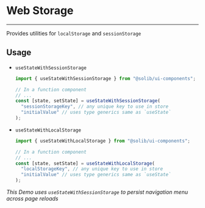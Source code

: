 # Web Storage

---

Provides utilities for `localStorage` and `sessionStorage`

## Usage

- `useStateWithSessionStorage`

  ```typescript
  import { useStateWithSessionStorage } from "@solib/ui-components";

  // In a function component
  // ...
  const [state, setState] = useStateWithSessionStorage(
    "sessionStorageKey", // any unique key to use in store
    "initialValue" // uses type generics same as `useState`
  );
  ```

- `useStateWithLocalStorage`

  ```typescript
  import { useStateWithLocalStorage } from "@solib/ui-components";

  // In a function component
  // ...
  const [state, setState] = useStateWithLocalStorage(
    "localStorageKey", // any unique key to use in store
    "initialValue" // uses type generics same as `useState`
  );
  ```

_This Demo uses `useStateWithSessionStorage` to persist navigation menu across page reloads_
